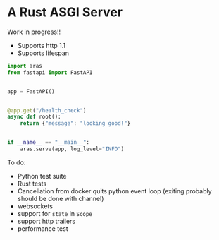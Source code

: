# A Rust ASGI Server

Work in progress!!

- Supports http 1.1
- Supports lifespan

```python
import aras
from fastapi import FastAPI


app = FastAPI()


@app.get("/health_check")
async def root():
    return {"message": "looking good!"}


if __name__ == "__main__":
    aras.serve(app, log_level="INFO")
```

To do:

- Python test suite
- Rust tests
- Cancellation from docker quits python event loop (exiting probably should be done with channel)
- websockets
- support for `state` in `Scope`
- support http trailers
- performance test
